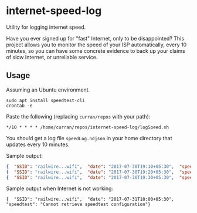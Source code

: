 # internet-speed-log
Utility for logging internet speed.

Have you ever signed up for "fast" Internet, only to be disappointed? This project allows you to monitor the speed of your ISP automatically, every 10 minutes, so you can have some concrete evidence to back up your claims of slow Internet, or unreliable service.


## Usage

Assuming an Ubuntu environment.

```
sudo apt install speedtest-cli
crontab -e
```

Paste the following (replacing `curran/repos` with your path):

```
*/10 * * * * /home/curran/repos/internet-speed-log/logSpeed.sh
```

You should get a log file `speedLog.ndjson` in your home directory that updates every 10 minutes.

Sample output:

```json
{  "SSID": "railwire...wifi",  "date": "2017-07-30T19:10+05:30",  "speedtest": {"download": 864211.805456104, "timestamp": "2017-07-30T13:40:02.817362", "ping": 72.97, "upload": 883402.1529892767, "server": {"latency": 72.97, "name": "Nagpur", "url": "http://in2ngp.in2cable.com/speedtest/upload.aspx", "country": "India", "lon": "79.0882", "cc": "IN", "host": "in2ngp.in2cable.com:8080", "sponsor": "In2cable", "url2": "http://in2ngp2.in2cable.com/speedtest2/upload.aspx", "lat": "21.1458", "id": "10426", "d": 241.60284257974826}}}
{  "SSID": "railwire...wifi",  "date": "2017-07-30T19:20+05:30",  "speedtest": {"download": 913522.7755777026, "timestamp": "2017-07-30T13:50:01.926302", "ping": 55.701, "upload": 1112180.3452090083, "server": {"latency": 55.701, "name": "Nagpur", "url": "http://speedtest.orangeinfocom.in/speedtest/upload.php", "country": "India", "lon": "79.0882", "cc": "IN", "host": "speedtest.orangeinfocom.in:8080", "sponsor": "Orange Infocom Pvt Ltd", "lat": "21.1458", "id": "11860", "d": 241.60284257974826}}}
{  "SSID": "railwire...wifi",  "date": "2017-07-30T19:30+05:30",  "speedtest": {"download": 858036.3433057134, "timestamp": "2017-07-30T14:00:03.260556", "ping": 56.494, "upload": 1044297.6150799796, "server": {"latency": 56.494, "name": "Nagpur", "url": "http://in2ngp.in2cable.com/speedtest/upload.aspx", "country": "India", "lon": "79.0882", "cc": "IN", "host": "in2ngp.in2cable.com:8080", "sponsor": "In2cable", "url2": "http://in2ngp2.in2cable.com/speedtest2/upload.aspx", "lat": "21.1458", "id": "10426", "d": 241.60284257974826}}}
```

Sample output when Internet is not working:

```
{  "SSID": "railwire...wifi",  "date": "2017-07-31T10:00+05:30",  "speedtest": "Cannot retrieve speedtest configuration"}
```
